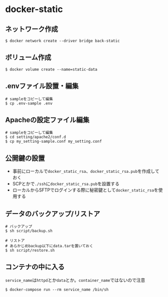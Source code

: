 # docker-static

## ネットワーク作成
```
$ docker network create --driver bridge back-static
```

## ボリューム作成
```
$ docker volume create --name=static-data
```

## .envファイル設置・編集
```
# sampleをコピーして編集
$ cp .env-sample .env
```

## Apacheの設定ファイル編集
```
# sampleをコピーして編集
$ cd setting/apache2/conf.d
$ cp my_setting-sample.conf my_setting.conf
```

## 公開鍵の設置
* 事前にローカルで`docker_static_rsa`、`docker_static_rsa.pub`を作成しておく
* SCPとかで`./ssh`に`docker_static_rsa.pub`を設置する
* ローカルからSFTPでログインする際に秘密鍵として`docker_static_rsa`を使用する

## データのバックアップ/リストア
```
# バックアップ
$ sh script/backup.sh

# リストア
# あらかじめbackup以下にdata.tarを置いておく
$ sh script/restore.sh
```

## コンテナの中に入る
`service_name`は`httpd`とか`data`とか。`container_name`ではないので注意

```
$ docker-compose run --rm service_name /bin/sh
```
